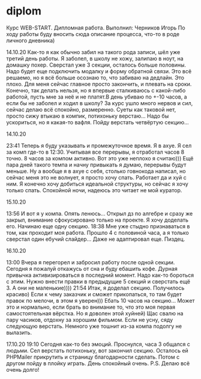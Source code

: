 # diplom

Курс WEB-START. Дипломная работа.
Выполнил: Черников Игорь
По ходу работы буду вносить сюда описание процесса, что-то в роде личного дневника)

14.10.20
Как-то я как обычно забил на такого рода записи, шёл уже третий день работы. Я заболел, в школу не хожу, залипаю в ноут, на домашку похер. Сверстал уже 3 секции, осталось больше половины. Надо будет еще подключить модалку и форму обратной связи. Это всё решаемо, но я всё больше осознаю то, что забиваю на дедлайн. Это плохо. Для меня сейчас главное просто закончить, и плевать на сроки. Конечно, так делать нельзя, но я впервые сталкиваюсь с какой-либо работой, пусть мне за неё и не платят.В день убиваю по +-10 часов, а если бы не заболел и ходил в школу? За курс ушло много нервов и сил, сейчас делаю всё спокойно, размеренно. Суеты как таковой нет, просто сижу втыкаю в компик, потихоньку верстаю...
Надо бы ускориться, но я какая-то вафля. Пойду верстать четвёртую секцию...

14.10.20

23:41
Теперь я буду указывать и промежуточное время. Я в ахуе. Я сел за комп где-то в 12:30. Учитывая все перерывы, я отработал часов 8 точно. 8 часов за компом активно. Вот это уже неплохо я считаю)))
Ещё пара дней такого темпа и начну привыкать я думаю, перерывы будут меньше. Ну а вообще я в ахуе с себя, столько говнокода написал, но сейчас меня это не волнует, я просто хочу спать. Работает да и хуй с ним. Я конечно хочу добиться идеальной структуры, но сейчас я хочу только спать. Спокойной ночи, надеюсь это читает не мой куратор.

15.10.20

13:56
И вот я у компа. Опять ленюсь... Открыл дз по алгебре и сразу же закрыл, внимание сфокусировано только на проекте. Я хочу доделать его. Начинаю еще одну секцию.
18:38
Мне уже стыдно признаваться в том, как проходит моя работа. Прошло 4 с половиной часа, а я только сверстал один ебучий слайдер... Даже не адаптировал еще. Пиздец.

16.10.20

13:00
Вчера я перегорел и забросил работу после одной секции. Сегодня я пожалуй откажусь от сна и буду ебашить кофе. Дурная привычка активизироваться в последний момент. Надо как-то бороться с этим. Нужно внести правки в предыдущие 5 секций и сверстать ещё 3. А они не маленькие))))
21:54
Итак, я доделал секцию. Получилось красиво) Если к чему заказчик и сможет прикопаться, то там будет правок по мелочи, в этом я уверен))) Ебать 10 часов на секцию... Может это и нормально, если брать во внимание то, что это моя первая самостоятельная вёрстка. Но я доволен этой хуйней) Щас свалю на пару часиков, отдохну за хорошим фильмом. Если не усну, сяду следующую верстать. Немного уже тошнит из-за компа подолгу не вылазить.

17.10.20
19:10
Сегодня как-то без эмоций. Проснулся, часа 3 общался с людьми. Сел верстать потихоньку, вот закончил секцию. Осталось ей PHPMailer прикрутить и страницу благодарности сделать. Потом с другом пойду в плойку играть. День спокойный очень.
P.S. Делаю всё очень долго!

